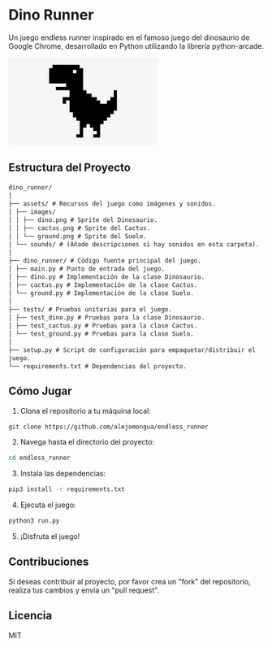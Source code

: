 # Dino Runner

Un juego endless runner inspirado en el famoso juego del dinosaurio de Google Chrome, desarrollado en Python utilizando la librería python-arcade.

![Imagen del juego](./assets/images/dino.png)

## Estructura del Proyecto

```
dino_runner/
│
├── assets/ # Recursos del juego como imágenes y sonidos.
│ ├── images/
│ │ ├── dino.png # Sprite del Dinosaurio.
│ │ ├── cactus.png # Sprite del Cactus.
│ │ └── ground.png # Sprite del Suelo.
│ └── sounds/ # (Añade descripciones si hay sonidos en esta carpeta).
│
├── dino_runner/ # Código fuente principal del juego.
│ ├── main.py # Punto de entrada del juego.
│ ├── dino.py # Implementación de la clase Dinosaurio.
│ ├── cactus.py # Implementación de la clase Cactus.
│ └── ground.py # Implementación de la clase Suelo.
│
├── tests/ # Pruebas unitarias para el juego.
│ ├── test_dino.py # Pruebas para la clase Dinosaurio.
│ ├── test_cactus.py # Pruebas para la clase Cactus.
│ └── test_ground.py # Pruebas para la clase Suelo.
│
├── setup.py # Script de configuración para empaquetar/distribuir el juego.
└── requirements.txt # Dependencias del proyecto.
```


## Cómo Jugar

1. Clona el repositorio a tu máquina local:

```bash
git clone https://github.com/alejomongua/endless_runner
```

2. Navega hasta el directorio del proyecto:

```bash
cd endless_runner
```

3. Instala las dependencias:

```bash
pip3 install -r requirements.txt
```

4. Ejecuta el juego:

```bash
python3 run.py
```

5. ¡Disfruta el juego!

## Contribuciones

Si deseas contribuir al proyecto, por favor crea un "fork" del repositorio, realiza tus cambios y envía un "pull request".

## Licencia

MIT

